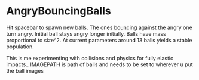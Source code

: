 # AngryBouncingBalls
Hit spacebar to spawn new balls. The ones bouncing against the angry one turn angry. Initial ball stays angry longer initially. Balls have mass proportional to size^2. At current parameters around 13 balls yields a stable population. 

This is me experimenting with collisions and physics for fully elastic impacts..
IMAGEPATH is path of balls and needs to be set to wherever u put the ball images
